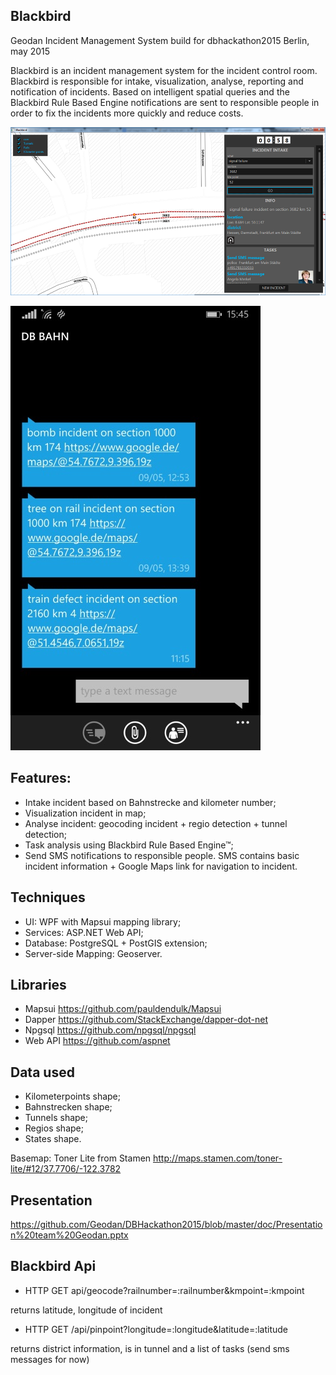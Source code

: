 ## Blackbird

Geodan Incident Management System build for dbhackathon2015 Berlin, may 2015

Blackbird is an incident management system for the incident control room. Blackbird is responsible for intake, visualization, 
analyse, reporting and notification of incidents. 
Based on intelligent spatial queries and the Blackbird Rule Based Engine notifications are sent to 
responsible people in order to fix the incidents more quickly and reduce costs.

![alt tag](./doc/blackbird.png)

![alt tag](./doc/sms.jpg)

## Features:

- Intake incident based on Bahnstrecke and kilometer number;
- Visualization incident in map;
- Analyse incident: geocoding incident + regio detection + tunnel detection;
- Task analysis using Blackbird Rule Based Engine™;
- Send SMS notifications to responsible people. SMS contains basic incident information + Google Maps link
for navigation to incident. 

## Techniques

- UI: WPF with Mapsui mapping library;
- Services: ASP.NET Web API;
- Database: PostgreSQL + PostGIS extension;
- Server-side Mapping: Geoserver.

## Libraries
- Mapsui https://github.com/pauldendulk/Mapsui
- Dapper https://github.com/StackExchange/dapper-dot-net
- Npgsql https://github.com/npgsql/npgsql
- Web API https://github.com/aspnet

## Data used

- Kilometerpoints shape;
- Bahnstrecken shape;
- Tunnels shape;
- Regios shape;
- States shape.

Basemap: Toner Lite from Stamen
http://maps.stamen.com/toner-lite/#12/37.7706/-122.3782

## Presentation

https://github.com/Geodan/DBHackathon2015/blob/master/doc/Presentation%20team%20Geodan.pptx

## Blackbird Api

- HTTP GET api/geocode?railnumber=:railnumber&kmpoint=:kmpoint

returns latitude, longitude of incident

- HTTP GET /api/pinpoint?longitude=:longitude&latitude=:latitude

returns district information, is in tunnel and a list of tasks (send sms messages for now)


